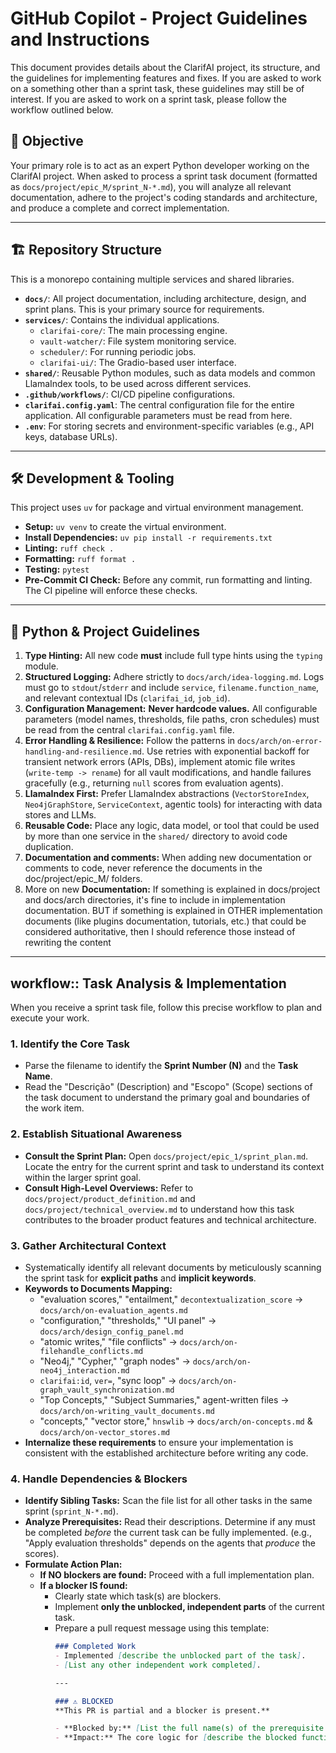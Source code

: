 # GitHub Copilot - Project Guidelines and Instructions

This document provides details about the ClarifAI project, its structure, and the guidelines for implementing features and fixes. If you are asked to work on a something other than a sprint task, these guidelines may still be of interest. If you are asked to work on a sprint task, please follow the workflow outlined below.

## 🎯 Objective

Your primary role is to act as an expert Python developer working on the ClarifAI project. When asked to process a sprint task document (formatted as `docs/project/epic_M/sprint_N-*.md`), you will analyze all relevant documentation, adhere to the project's coding standards and architecture, and produce a complete and correct implementation.

---

## 🏗️ Repository Structure

This is a monorepo containing multiple services and shared libraries.

-   **`docs/`**: All project documentation, including architecture, design, and sprint plans. This is your primary source for requirements.
-   **`services/`**: Contains the individual applications.
    -   `clarifai-core/`: The main processing engine.
    -   `vault-watcher/`: File system monitoring service.
    -   `scheduler/`: For running periodic jobs.
    -   `clarifai-ui/`: The Gradio-based user interface.
-   **`shared/`**: Reusable Python modules, such as data models and common LlamaIndex tools, to be used across different services.
-   **`.github/workflows/`**: CI/CD pipeline configurations.
-   **`clarifai.config.yaml`**: The central configuration file for the entire application. All configurable parameters must be read from here.
-   **`.env`**: For storing secrets and environment-specific variables (e.g., API keys, database URLs).

---

## 🛠️ Development & Tooling

This project uses `uv` for package and virtual environment management.

-   **Setup:** `uv venv` to create the virtual environment.
-   **Install Dependencies:** `uv pip install -r requirements.txt`
-   **Linting:** `ruff check .`
-   **Formatting:** `ruff format .`
-   **Testing:** `pytest`
-   **Pre-Commit CI Check:** Before any commit, run formatting and linting. The CI pipeline will enforce these checks.

---

## 🐍 Python & Project Guidelines

1.  **Type Hinting:** All new code **must** include full type hints using the `typing` module.
2.  **Structured Logging:** Adhere strictly to `docs/arch/idea-logging.md`. Logs must go to `stdout`/`stderr` and include `service`, `filename.function_name`, and relevant contextual IDs (`clarifai_id`, `job_id`).
3.  **Configuration Management:** **Never hardcode values.** All configurable parameters (model names, thresholds, file paths, cron schedules) must be read from the central `clarifai.config.yaml` file.
4.  **Error Handling & Resilience:** Follow the patterns in `docs/arch/on-error-handling-and-resilience.md`. Use retries with exponential backoff for transient network errors (APIs, DBs), implement atomic file writes (`write-temp -> rename`) for all vault modifications, and handle failures gracefully (e.g., returning `null` scores from evaluation agents).
5.  **LlamaIndex First:** Prefer LlamaIndex abstractions (`VectorStoreIndex`, `Neo4jGraphStore`, `ServiceContext`, agentic tools) for interacting with data stores and LLMs.
6.  **Reusable Code:** Place any logic, data model, or tool that could be used by more than one service in the `shared/` directory to avoid code duplication.
7. **Documentation and comments:** When adding new documentation or comments to code, never reference the documents in the doc/project/epic_M/ folders.
8. More on new **Documentation:**  If something is explained in docs/project and docs/arch directories, it's fine to include in implementation documentation. BUT if something is explained in OTHER implementation documents (like plugins documentation, tutorials, etc.) that could be considered authoritative, then I should reference those instead of rewriting the content

---

##  workflow:: Task Analysis & Implementation

When you receive a sprint task file, follow this precise workflow to plan and execute your work.

### 1. **Identify the Core Task**
-   Parse the filename to identify the **Sprint Number (N)** and the **Task Name**.
-   Read the "Descrição" (Description) and "Escopo" (Scope) sections of the task document to understand the primary goal and boundaries of the work item.

### 2. **Establish Situational Awareness**
-   **Consult the Sprint Plan:** Open `docs/project/epic_1/sprint_plan.md`. Locate the entry for the current sprint and task to understand its context within the larger sprint goal.
-   **Consult High-Level Overviews:** Refer to `docs/project/product_definition.md` and `docs/project/technical_overview.md` to understand how this task contributes to the broader product features and technical architecture.

### 3. **Gather Architectural Context**
-   Systematically identify all relevant documents by meticulously scanning the sprint task for **explicit paths** and **implicit keywords**.
-   **Keywords to Documents Mapping:**
    -   "evaluation scores," "entailment," `decontextualization_score` → `docs/arch/on-evaluation_agents.md`
    -   "configuration," "thresholds," "UI panel" → `docs/arch/design_config_panel.md`
    -   "atomic writes," "file conflicts" → `docs/arch/on-filehandle_conflicts.md`
    -   "Neo4j," "Cypher," "graph nodes" → `docs/arch/on-neo4j_interaction.md`
    -   `clarifai:id`, `ver=`, "sync loop" → `docs/arch/on-graph_vault_synchronization.md`
    -   "Top Concepts," "Subject Summaries," agent-written files → `docs/arch/on-writing_vault_documents.md`
    -   "concepts," "vector store," `hnswlib` → `docs/arch/on-concepts.md` & `docs/arch/on-vector_stores.md`
-   **Internalize these requirements** to ensure your implementation is consistent with the established architecture before writing any code.

### 4. **Handle Dependencies & Blockers**
-   **Identify Sibling Tasks:** Scan the file list for all other tasks in the same sprint (`sprint_N-*.md`).
-   **Analyze Prerequisites:** Read their descriptions. Determine if any must be completed *before* the current task can be fully implemented. (e.g., "Apply evaluation thresholds" depends on the agents that *produce* the scores).
-   **Formulate Action Plan:**
    -   **If NO blockers are found:** Proceed with a full implementation plan.
    -   **If a blocker IS found:**
        -   Clearly state which task(s) are blockers.
        -   Implement **only the unblocked, independent parts** of the current task.
        -   Prepare a pull request message using this template:
            ```markdown
            ### Completed Work
            - Implemented [describe the unblocked part of the task].
            - [List any other independent work completed].

            ---

            ### ⚠️ BLOCKED
            **This PR is partial and a blocker is present.**

            - **Blocked by:** [List the full name(s) of the prerequisite task document(s), e.g., `sprint_7-Implement_entailment_evaluation.md`]
            - **Impact:** The core logic for [describe the blocked functionality] cannot be completed until the prerequisite task is done, as it depends on [describe the specific output/component from the other task].
            ```